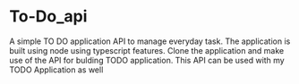 # To-Do_api
A simple  TO DO application API to manage everyday task.
The application is built using node using typescript features.
Clone the application and make use of the API for bulding TODO application.
This API can be used with my TODO Application as well 
